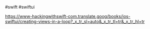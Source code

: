 #swift #swiftui 


https://www-hackingwithswift-com.translate.goog/books/ios-swiftui/creating-views-in-a-loop?_x_tr_sl=auto&_x_tr_tl=tr&_x_tr_hl=tr
